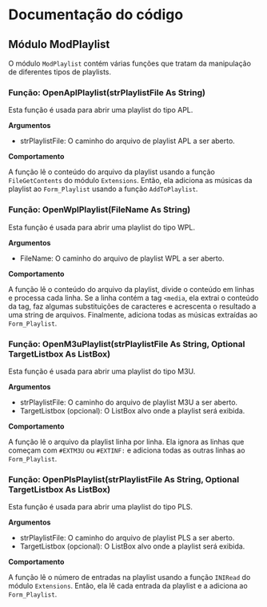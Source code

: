 # Documentação do código

## Módulo ModPlaylist

O módulo `ModPlaylist` contém várias funções que tratam da manipulação de diferentes tipos de playlists.

### Função: OpenAplPlaylist(strPlaylistFile As String)

Esta função é usada para abrir uma playlist do tipo APL.

**Argumentos**

- strPlaylistFile: O caminho do arquivo de playlist APL a ser aberto.

**Comportamento**

A função lê o conteúdo do arquivo da playlist usando a função `FileGetContents` do módulo `Extensions`. Então, ela adiciona as músicas da playlist ao `Form_Playlist` usando a função `AddToPlaylist`.

### Função: OpenWplPlaylist(FileName As String)

Esta função é usada para abrir uma playlist do tipo WPL.

**Argumentos**

- FileName: O caminho do arquivo de playlist WPL a ser aberto.

**Comportamento**

A função lê o conteúdo do arquivo da playlist, divide o conteúdo em linhas e processa cada linha. Se a linha contém a tag `<media`, ela extrai o conteúdo da tag, faz algumas substituições de caracteres e acrescenta o resultado a uma string de arquivos. Finalmente, adiciona todas as músicas extraídas ao `Form_Playlist`.

### Função: OpenM3uPlaylist(strPlaylistFile As String, Optional TargetListbox As ListBox)

Esta função é usada para abrir uma playlist do tipo M3U.

**Argumentos**

- strPlaylistFile: O caminho do arquivo de playlist M3U a ser aberto.
- TargetListbox (opcional): O ListBox alvo onde a playlist será exibida.

**Comportamento**

A função lê o arquivo da playlist linha por linha. Ela ignora as linhas que começam com `#EXTM3U` ou `#EXTINF:` e adiciona todas as outras linhas ao `Form_Playlist`.

### Função: OpenPlsPlaylist(strPlaylistFile As String, Optional TargetListbox As ListBox)

Esta função é usada para abrir uma playlist do tipo PLS.

**Argumentos**

- strPlaylistFile: O caminho do arquivo de playlist PLS a ser aberto.
- TargetListbox (opcional): O ListBox alvo onde a playlist será exibida.

**Comportamento**

A função lê o número de entradas na playlist usando a função `INIRead` do módulo `Extensions`. Então, ela lê cada entrada da playlist e a adiciona ao `Form_Playlist`.